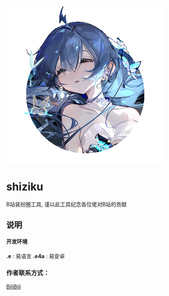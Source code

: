 ![](萤舞.png)


# shiziku

B站装扮圈工具, 谨以此工具纪念各位佬对B站的贡献

## 说明
#### 开发环境
**.e** : 易语言			**.e4a** : 易安卓

### 作者联系方式：
[BiliBili](https://space.bilibili.com/335727741)
